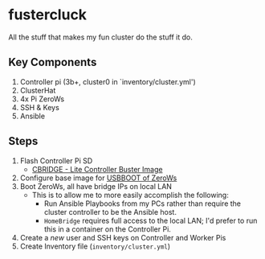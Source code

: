 # fustercluck
All the stuff that makes my fun cluster do the stuff it do.


## Key Components

1. Controller pi (3b+, cluster0 in `inventory/cluster.yml')
2. ClusterHat
3. 4x Pi ZeroWs
5. SSH & Keys
6. Ansible

## Steps

1. Flash Controller Pi SD 
    * [CBRIDGE - Lite Controller Buster Image](http://dist.8086.net/clusterctrl/buster/2020-02-13/ClusterCTRL-2020-02-13-lite-1-CBRIDGE.zip)
2. Configure base image for [USBBOOT of ZeroWs](https://8086.support/content/23/97/en/how-do-i-boot-pi-zeros-without-sd-cards-cluster-hat_cluster-ctrl.html)
3. Boot ZeroWs, all have bridge IPs on local LAN
    * This is to allow me to more easily accomplish the following:
        * Run Ansible Playbooks from my PCs rather than require the cluster controller to be the Ansible host.
        * `HomeBridge` requires full access to the local LAN; I'd prefer to run this in a container on the Controller Pi. 
4. Create a *new* user and SSH keys on Controller and Worker Pis
5. Create Inventory file (`inventory/cluster.yml`)
